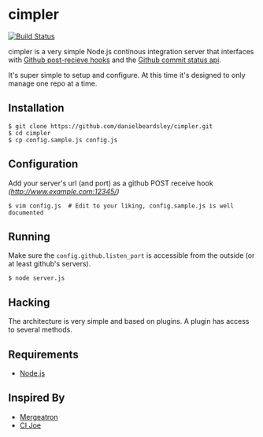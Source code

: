 # cimpler

[![Build
Status](https://secure.travis-ci.org/danielbeardsley/cimpler.png)](http://travis-ci.org/danielbeardsley/cimpler)

cimpler is a very simple Node.js continous integration server that
interfaces with [Github post-recieve
hooks](https://help.github.com/articles/post-receive-hooks) and the
[Github commit status api](http://developer.github.com/v3/repos/statuses/).

It's super simple to setup and configure.  At this time it's designed to only
manage one repo at a time.

## Installation

    $ git clone https://github.com/danielbeardsley/cimpler.git
    $ cd cimpler
    $ cp config.sample.js config.js

## Configuration

Add your server's url (and port) as a github POST receive hook
 _(http://www.example.com:12345/)_

    $ vim config.js  # Edit to your liking, config.sample.js is well documented

## Running

Make sure the `config.github.listen_port` is accessible from the outside (or at
least github's servers).

    $ node server.js

## Hacking

The architecture is very simple and based on plugins.  A plugin has access to
several methods.

## Requirements

 * [Node.js](http://nodejs.org/)

## Inspired By

 * [Mergeatron](https://github.com/SnapInteractive/mergeatron)
 * [CI Joe](https://github.com/defunkt/cijoe)
